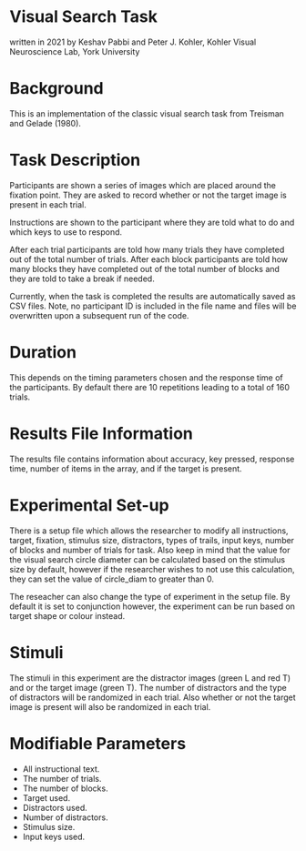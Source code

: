 # Visual Search Task
written in 2021 by Keshav Pabbi and Peter J. Kohler, Kohler Visual Neuroscience Lab, York University

# Background
This is an implementation of the classic visual search task from Treisman and Gelade (1980). 

# Task Description
Participants are shown a series of images which are placed around the fixation point. They are asked to record whether or not the target image is present in each trial.

Instructions are shown to the participant where they are told what to do and which keys to use to respond. 

After each trial participants are told how many trials they have completed out of the total number of trials. After each block participants are told how many blocks they have completed out of the total number of blocks and they are told to take a break if needed.

Currently, when the task is completed the results are automatically saved as CSV files. Note, no participant ID is included in the file name and files will be overwritten upon a subsequent run of the code.

# Duration
This depends on the timing parameters chosen and the response time of the participants. By default there are 10 repetitions leading to a total of 160 trials.

# Results File Information
The results file contains information about accuracy, key pressed, response time, number of items in the array, and if the target is present.

# Experimental Set-up
There is a setup file which allows the researcher to modify all instructions, target, fixation, stimulus size, distractors, types of trails, input keys, number of blocks and number of trials for task. Also keep in mind that the value for the visual search circle diameter can be calculated based on the stimulus size by default, however if the researcher wishes to not use this calculation, they can set the value of circle_diam to greater than 0.

The reseacher can also change the type of experiment in the setup file. By default it is set to conjunction however, the experiment can be run based on target shape or colour instead.

# Stimuli
The stimuli in this experiment are the distractor images (green L and red T) and or the target image (green T). The number of distractors and the type of distractors will be randomized in each trial. Also whether or not the target image is present will also be randomized in each trial.

# Modifiable Parameters
* All instructional text. 
* The number of trials.
* The number of blocks.
* Target used.
* Distractors used.
* Number of distractors.
* Stimulus size.
* Input keys used.

